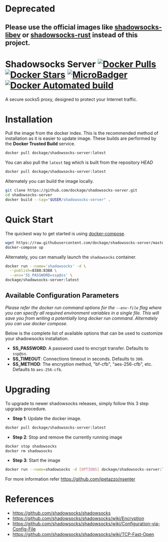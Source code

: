 # Deprecated
## Please use the official images like [shadowsocks-libev](https://hub.docker.com/r/shadowsocks/shadowsocks-libev) or [shadowsocks-rust](https://github.com/shadowsocks/shadowsocks-rust/pkgs/container/ssserver-rust) instead of this project. 
# Shadowsocks Server [![Docker Pulls](https://img.shields.io/docker/pulls/dockage/shadowsocks-server.svg?style=flat)](https://hub.docker.com/r/dockage/shadowsocks-server/) [![Docker Stars](https://img.shields.io/docker/stars/dockage/shadowsocks-server.svg?style=flat)](https://hub.docker.com/r/dockage/shadowsocks-server/) [![MicroBadger](https://images.microbadger.com/badges/image/dockage/shadowsocks-server.svg)](https://microbadger.com/images/dockage/shadowsocks-server) [![Docker Automated build](https://img.shields.io/docker/automated/dockage/shadowsocks-server.svg?style=flat)](https://hub.docker.com/r/dockage/shadowsocks-server/)
A secure socks5 proxy, designed to protect your Internet traffic.


# Installation

Pull the image from the docker index. This is the recommended method of installation as it is easier to update image. These builds are performed by the **Docker Trusted Build** service.

```bash
docker pull dockage/shadowsocks-server:latest
```

You can also pull the `latest` tag which is built from the repository *HEAD*

```bash
docker pull dockage/shadowsocks-server:latest
```

Alternately you can build the image locally.

```bash
git clone https://github.com/dockage/shadowsocks-server.git
cd shadowsocks-server
docker build --tag="$USER/shadowsocks-server" .
```


# Quick Start

The quickest way to get started is using [docker-compose](https://docs.docker.com/compose/).

```bash
wget https://raw.githubusercontent.com/dockage/shadowsocks-server/master/docker-compose.yml
docker-compose up
```

Alternately, you can manually launch the `shadowsocks` container.

```bash
docker run --name='shadowsocks' -d \
  --publish=8388:8388 \
  --env='SS_PASSWORD=ssp@ss' \
dockage/shadowsocks-server:latest
```


## Available Configuration Parameters

*Please refer the docker run command options for the `--env-file` flag where you can specify all required environment variables in a single file. This will save you from writing a potentially long docker run command. Alternately you can use docker compose.*

Below is the complete list of available options that can be used to customize your shadowsocks installation.

- **SS_PASSWORD**: A password used to encrypt transfer. Defaults to `ssp@ss`.
- **SS_TIMEOUT**: Connections timeout in seconds. Defaults to `300`.
- **SS_METHOD**: The encryption method, "bf-cfb", "aes-256-cfb", etc. Defaults to `aes-256-cfb`.

# Upgrading

To upgrade to newer shadowsocks releases, simply follow this 3 step upgrade procedure.

- **Step 1**: Update the docker image.

```bash
docker pull dockage/shadowsocks-server:latest
```

- **Step 2**: Stop and remove the currently running image

```bash
docker stop shadowsocks
docker rm shadowsocks
```

- **Step 3**: Start the image

```bash
docker run --name=shadowsocks -d [OPTIONS] dockage/shadowsocks-server:latest
```


For more information refer https://github.com/jpetazzo/nsenter

# References
  * https://github.com/shadowsocks/shadowsocks
  * https://github.com/shadowsocks/shadowsocks/wiki/Encryption
  * https://github.com/shadowsocks/shadowsocks/wiki/Configuration-via-Config-File
  * https://github.com/shadowsocks/shadowsocks/wiki/TCP-Fast-Open
